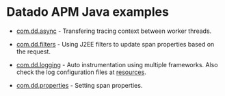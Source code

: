 # Datado APM Java examples

- [com.dd.async](src/main/java/com/dd/async) - Transfering tracing context between worker threads.

- [com.dd.filters](src/main/java/com/dd/filters) - Using J2EE filters to update span properties based on the request.

- [com.dd.logging](src/main/java/com/dd/logging) - Auto instrumentation using multiple frameworks.  Also check the log configuration files at [resources](src/resources).

- [com.dd.properties](src/main/java/com/dd/properties) - Setting span properties.
